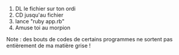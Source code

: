1. DL le fichier sur ton ordi
2. CD jusqu'au fichier
3. lance "ruby app.rb"
4. Amuse toi au morpion 

Note : des bouts de codes de certains programmes ne sortent pas entièrement de ma matière grise !
